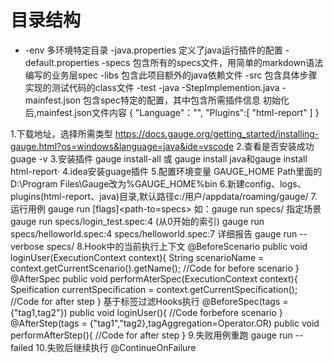 目录结构
===========
-
    -env    多环境特定目录
        -java.properties    定义了java运行插件的配置
        -default.properties
    -specs  包含所有的specs文件，用简单的markdown语法编写的业务层spec
    -libs   包含此项目额外的java依赖文件
    -src    包含具体步骤实现的测试代码的class文件
        -test
            -java
                -StepImplemention.java
    -mainfest.json  包含spec特定的配置，其中包含所需插件信息
                    初始化后,mainfest.json文件内容
                    {
                        "Language"："<language>",
                        "Plugins":[
                            "html-report"
                        ]
                    }


1.下载地址，选择所需类型
https://docs.gauge.org/getting_started/installing-gauge.html?os=windows&language=java&ide=vscode
2.查看是否安装成功
guage -v
3.安装插件
gauge install-all 或 gauge install java和gauge install html-report·
4.idea安装guage插件
5.配置环境变量
GAUGE_HOME
Path里面的D:\Program Files\Gauge改为%GAUGE_HOME%bin
6.新建config、logs、plugins(html-report、java)目录,默认路径c:/用户/appdata/roaming/gauge/
7.运行用例
 gauge run [flags]<path-to=specs>
 如：gauge run specs/
  指定场景 gauge run specs/login_test.spec:4 (从0开始的索引)
         gauge run specs/helloworld.spec:4 specs/helloworld.spec:7
  详细报告 gauge run --verbose specs/
8.Hook中的当前执行上下文
@BeforeScenario
public void loginUser(ExecutionContext context){
    String scenarioName = context.getCurrentScenario().getName();
    //Code for before scenario
}
@AfterSpec
public void performAterSpec(ExecutionContext context){
    Speification currentSpecification = context.getCurrentSpecification();
    //Code for after step
}
基于标签过滤Hooks执行
@BeforeSpec(tags = {"tag1,tag2"})
public void loginUser(){
//Code forbefore scenario
}
@AfterStep(tags = {"tag1","tag2},tagAggregation=Operator.OR)
public void performAfterStep(){
  //Code for after step
}
9.失败用例重跑
gauge run --failed
10.失败后继续执行
@ContinueOnFailure
